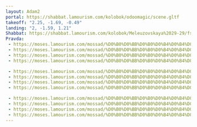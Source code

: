 ```yaml
---
layout: Adam2
portal: https://shabbat.lamourism.com/kolobok/odoomagic/scene.gltf
takeoff: "2.25, -1.69, -0.49"
landing: "2, -1.59, 1.21"
Shabbat: https://shabbat.lamourism.com/kolobok/Meleuzovskaya%2029-29/fsb.ru/www.cia.gov/%D0%9A%D0%9E%D0%9B%D0%9E%D0%91%D0%9E%D0%9A.mp4
Pravda:
 - https://moses.lamourism.com/mossad/%D0%B0%D0%BB%D0%B0%D0%B4%D0%B4%D0%B8%D0%BD.jpg_large
 - https://moses.lamourism.com/mossad/%D0%B0%D0%BB%D0%B0%D0%B4%D0%B4%D0%B8%D0%BD.jpg_large
 - https://moses.lamourism.com/mossad/%D0%B0%D0%BB%D0%B0%D0%B4%D0%B4%D0%B8%D0%BD.jpg_large
 - https://moses.lamourism.com/mossad/%D0%B0%D0%BB%D0%B0%D0%B4%D0%B4%D0%B8%D0%BD.jpg_large

 - https://moses.lamourism.com/mossad/%D0%B0%D0%BB%D0%B0%D0%B4%D0%B4%D0%B8%D0%BD.jpg_large
 - https://moses.lamourism.com/mossad/%D0%B0%D0%BB%D0%B0%D0%B4%D0%B4%D0%B8%D0%BD.jpg_large
 - https://moses.lamourism.com/mossad/%D0%B0%D0%BB%D0%B0%D0%B4%D0%B4%D0%B8%D0%BD.jpg_large
 - https://moses.lamourism.com/mossad/%D0%B0%D0%BB%D0%B0%D0%B4%D0%B4%D0%B8%D0%BD.jpg_large

 - https://moses.lamourism.com/mossad/%D0%B0%D0%BB%D0%B0%D0%B4%D0%B4%D0%B8%D0%BD.jpg_large
 - https://moses.lamourism.com/mossad/%D0%B0%D0%BB%D0%B0%D0%B4%D0%B4%D0%B8%D0%BD.jpg_large
 - https://moses.lamourism.com/mossad/%D0%B0%D0%BB%D0%B0%D0%B4%D0%B4%D0%B8%D0%BD.jpg_large
 - https://moses.lamourism.com/mossad/%D0%B0%D0%BB%D0%B0%D0%B4%D0%B4%D0%B8%D0%BD.jpg_large
---
```

